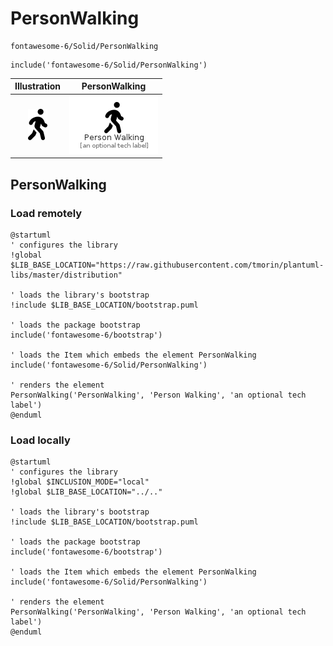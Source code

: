 # PersonWalking


```text
fontawesome-6/Solid/PersonWalking
```

```text
include('fontawesome-6/Solid/PersonWalking')
```



| Illustration | PersonWalking |
| :---: | :---: |
| ![illustration for Illustration](../../fontawesome-6/Solid/PersonWalking.png) | ![illustration for PersonWalking](../../fontawesome-6/Solid/PersonWalking.Local.png) |




## PersonWalking

### Load remotely
```plantuml
@startuml
' configures the library
!global $LIB_BASE_LOCATION="https://raw.githubusercontent.com/tmorin/plantuml-libs/master/distribution"

' loads the library's bootstrap
!include $LIB_BASE_LOCATION/bootstrap.puml

' loads the package bootstrap
include('fontawesome-6/bootstrap')

' loads the Item which embeds the element PersonWalking
include('fontawesome-6/Solid/PersonWalking')

' renders the element
PersonWalking('PersonWalking', 'Person Walking', 'an optional tech label')
@enduml
```

### Load locally
```plantuml
@startuml
' configures the library
!global $INCLUSION_MODE="local"
!global $LIB_BASE_LOCATION="../.."

' loads the library's bootstrap
!include $LIB_BASE_LOCATION/bootstrap.puml

' loads the package bootstrap
include('fontawesome-6/bootstrap')

' loads the Item which embeds the element PersonWalking
include('fontawesome-6/Solid/PersonWalking')

' renders the element
PersonWalking('PersonWalking', 'Person Walking', 'an optional tech label')
@enduml
```

